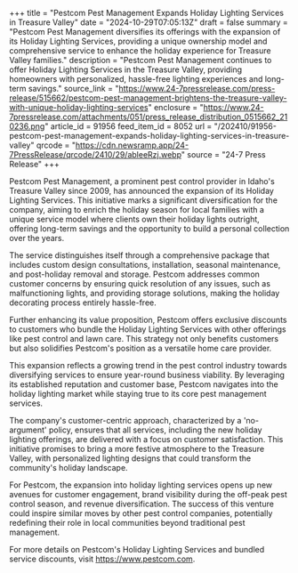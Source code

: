 +++
title = "Pestcom Pest Management Expands Holiday Lighting Services in Treasure Valley"
date = "2024-10-29T07:05:13Z"
draft = false
summary = "Pestcom Pest Management diversifies its offerings with the expansion of its Holiday Lighting Services, providing a unique ownership model and comprehensive service to enhance the holiday experience for Treasure Valley families."
description = "Pestcom Pest Management continues to offer Holiday Lighting Services in the Treasure Valley, providing homeowners with personalized, hassle-free lighting experiences and long-term savings."
source_link = "https://www.24-7pressrelease.com/press-release/515662/pestcom-pest-management-brightens-the-treasure-valley-with-unique-holiday-lighting-services"
enclosure = "https://www.24-7pressrelease.com/attachments/051/press_release_distribution_0515662_210236.png"
article_id = 91956
feed_item_id = 8052
url = "/202410/91956-pestcom-pest-management-expands-holiday-lighting-services-in-treasure-valley"
qrcode = "https://cdn.newsramp.app/24-7PressRelease/qrcode/2410/29/ableeRzj.webp"
source = "24-7 Press Release"
+++

<p>Pestcom Pest Management, a prominent pest control provider in Idaho's Treasure Valley since 2009, has announced the expansion of its Holiday Lighting Services. This initiative marks a significant diversification for the company, aiming to enrich the holiday season for local families with a unique service model where clients own their holiday lights outright, offering long-term savings and the opportunity to build a personal collection over the years.</p><p>The service distinguishes itself through a comprehensive package that includes custom design consultations, installation, seasonal maintenance, and post-holiday removal and storage. Pestcom addresses common customer concerns by ensuring quick resolution of any issues, such as malfunctioning lights, and providing storage solutions, making the holiday decorating process entirely hassle-free.</p><p>Further enhancing its value proposition, Pestcom offers exclusive discounts to customers who bundle the Holiday Lighting Services with other offerings like pest control and lawn care. This strategy not only benefits customers but also solidifies Pestcom's position as a versatile home care provider.</p><p>This expansion reflects a growing trend in the pest control industry towards diversifying services to ensure year-round business viability. By leveraging its established reputation and customer base, Pestcom navigates into the holiday lighting market while staying true to its core pest management services.</p><p>The company's customer-centric approach, characterized by a 'no-argument' policy, ensures that all services, including the new holiday lighting offerings, are delivered with a focus on customer satisfaction. This initiative promises to bring a more festive atmosphere to the Treasure Valley, with personalized lighting designs that could transform the community's holiday landscape.</p><p>For Pestcom, the expansion into holiday lighting services opens up new avenues for customer engagement, brand visibility during the off-peak pest control season, and revenue diversification. The success of this venture could inspire similar moves by other pest control companies, potentially redefining their role in local communities beyond traditional pest management.</p><p>For more details on Pestcom's Holiday Lighting Services and bundled service discounts, visit <a href='https://www.pestcom.com' rel='nofollow' target='_blank'>https://www.pestcom.com</a>.</p>
